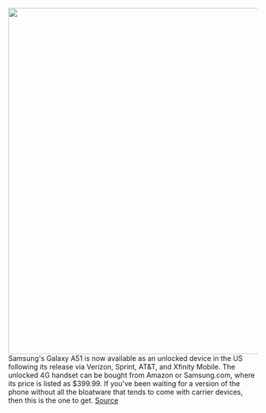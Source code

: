 <img src='https://cdn.vox-cdn.com/thumbor/FumD6T-Ze7FWSBNiACIKbQDzSIc=/0x0:640x500/1200x800/filters:focal(269x199:371x301)/cdn.vox-cdn.com/uploads/chorus_image/image/66747441/SM_A515_GalaxyA51_Black_Front.0.jpg' width='700px' /><br/>
Samsung's Galaxy A51 is now available as an unlocked device in the US following its release via Verizon, Sprint, AT&T, and Xfinity Mobile. The unlocked 4G handset can be bought from Amazon or Samsung.com, where its price is listed as $399.99. If you've been waiting for a version of the phone without all the bloatware that tends to come with carrier devices, then this is the one to get.
<a href='https://www.theverge.com/2020/5/4/21246194/samsung-galaxy-a51-unlocked-usa-price-specs-features-free-buds-amazon'> Source <a/>